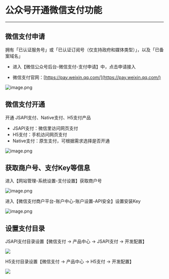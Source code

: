 # 公众号开通微信支付功能

---

## 微信支付申请

拥有「已认证服务号」或「已认证订阅号（仅支持政府和媒体类型）」，以及「已备案域名」

- 进入【微信公众号后台-微信支付-支付申请】中，点击申请接入

- 微信支付官网：[https://pay.weixin.qq.com/](https://pay.weixin.qq.com/)

![image.png](https://mz-assets.tecmz.com/data/image/2022/02/19/47513_eove_8215.png)

## 微信支付开通

开通 JSAPI支付、Native支付、H5支付产品

- JSAPI支付：微信里访问网页支付
- H5支付：手机访问网页支付
- Native支付：原生支付，可根据需求选择是否开通

![image.png](https://mz-assets.tecmz.com/data/image/2022/02/19/47580_hol0_8534.png)

## 获取商户号、支付Key等信息

进入【网站管理-系统设置-支付设置】获取商户号

![image.png](https://mz-assets.tecmz.com/data/image/2022/02/19/47668_yjsd_6932.png)

进入【微信支付商户平台-账户中心-账户设置-API安全】设置安装Key

![image.png](https://mz-assets.tecmz.com/data/image/2022/02/19/47695_rade_1896.png)

## 设置支付目录

JSAPI支付目录设置【微信支付 → 产品中心 → JSAPI支付 → 开发配置】

![](https://ms-assets.modstart.com/data/image/2022/08/09/14311_efde_6812.png)

H5支付目录设置【微信支付 → 产品中心 → H5支付 → 开发配置】

![](https://ms-assets.modstart.com/data/image/2022/08/09/14256_f5yf_8455.png)
